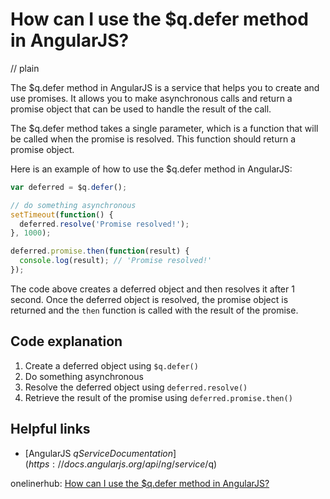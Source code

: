 # How can I use the $q.defer method in AngularJS?
// plain

The $q.defer method in AngularJS is a service that helps you to create and use promises. It allows you to make asynchronous calls and return a promise object that can be used to handle the result of the call.

The $q.defer method takes a single parameter, which is a function that will be called when the promise is resolved. This function should return a promise object.

Here is an example of how to use the $q.defer method in AngularJS:

```javascript
var deferred = $q.defer();

// do something asynchronous
setTimeout(function() {
  deferred.resolve('Promise resolved!');
}, 1000);

deferred.promise.then(function(result) {
  console.log(result); // 'Promise resolved!'
});
```

The code above creates a deferred object and then resolves it after 1 second. Once the deferred object is resolved, the promise object is returned and the `then` function is called with the result of the promise.

## Code explanation


1. Create a deferred object using `$q.defer()`
2. Do something asynchronous
3. Resolve the deferred object using `deferred.resolve()`
4. Retrieve the result of the promise using `deferred.promise.then()`

## Helpful links

- [AngularJS $q Service Documentation](https://docs.angularjs.org/api/ng/service/$q)

onelinerhub: [How can I use the $q.defer method in AngularJS?](https://onelinerhub.com/angularjs/how-can-i-use-the--q-defer-method-in-angularjs)